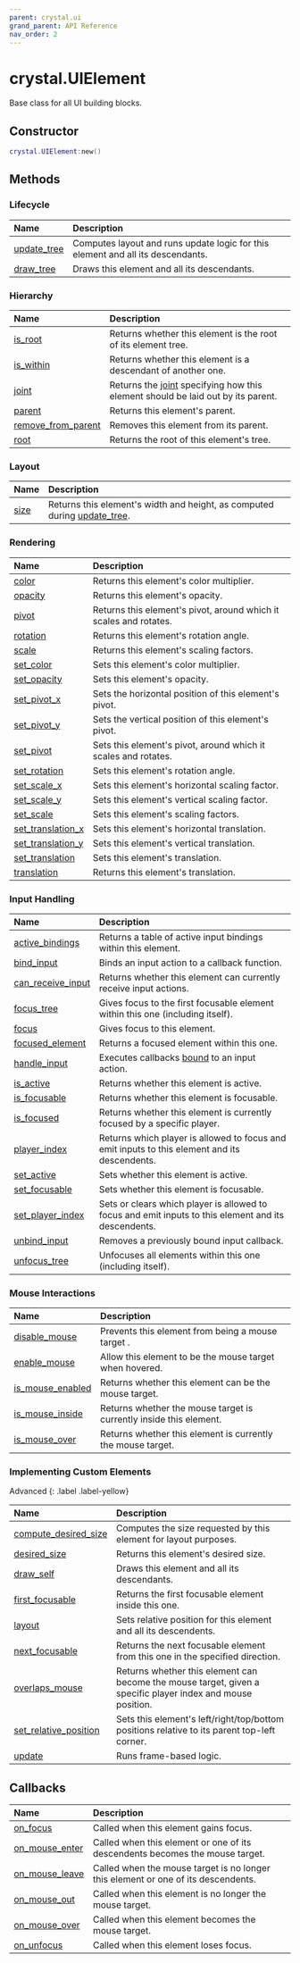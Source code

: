 ```yaml
---
parent: crystal.ui
grand_parent: API Reference
nav_order: 2
---
```


# crystal.UIElement

Base class for all UI building blocks.

## Constructor

```lua
crystal.UIElement:new()
```

## Methods

### Lifecycle

| Name                                  | Description                                                                     |
| :------------------------------------ | :------------------------------------------------------------------------------ |
| [update_tree](ui_element_update_tree) | Computes layout and runs update logic for this element and all its descendants. |
| [draw_tree](ui_element_draw_tree)     | Draws this element and all its descendants.                                     |

### Hierarchy

| Name                                                | Description                                                                              |
| :-------------------------------------------------- | :--------------------------------------------------------------------------------------- |
| [is_root](ui_element_is_root)                       | Returns whether this element is the root of its element tree.                            |
| [is_within](ui_element_is_within)                   | Returns whether this element is a descendant of another one.                             |
| [joint](ui_element_joint)                           | Returns the [joint](joint) specifying how this element should be laid out by its parent. |
| [parent](ui_element_parent)                         | Returns this element's parent.                                                           |
| [remove_from_parent](ui_element_remove_from_parent) | Removes this element from its parent.                                                    |
| [root](ui_element_root)                             | Returns the root of this element's tree.                                                 |

### Layout

| Name                    | Description                                                                             |
| :---------------------- | :-------------------------------------------------------------------------------------- |
| [size](ui_element_size) | Returns this element's width and height, as computed during [update_tree](update_tree). |

### Rendering

| Name                                              | Description                                                       |
| :------------------------------------------------ | :---------------------------------------------------------------- |
| [color](ui_element_color)                         | Returns this element's color multiplier.                          |
| [opacity](ui_element_opacity)                     | Returns this element's opacity.                                   |
| [pivot](ui_element_pivot)                         | Returns this element's pivot, around which it scales and rotates. |
| [rotation](ui_element_rotation)                   | Returns this element's rotation angle.                            |
| [scale](ui_element_scale)                         | Returns this element's scaling factors.                           |
| [set_color](ui_element_set_color)                 | Sets this element's color multiplier.                             |
| [set_opacity](ui_element_set_opacity)             | Sets this element's opacity.                                      |
| [set_pivot_x](ui_element_set_pivot_x)             | Sets the horizontal position of this element's pivot.             |
| [set_pivot_y](ui_element_set_pivot_y)             | Sets the vertical position of this element's pivot.               |
| [set_pivot](ui_element_set_pivot)                 | Sets this element's pivot, around which it scales and rotates.    |
| [set_rotation](ui_element_set_rotation)           | Sets this element's rotation angle.                               |
| [set_scale_x](ui_element_set_scale_x)             | Sets this element's horizontal scaling factor.                    |
| [set_scale_y](ui_element_set_scale_y)             | Sets this element's vertical scaling factor.                      |
| [set_scale](ui_element_set_scale)                 | Sets this element's scaling factors.                              |
| [set_translation_x](ui_element_set_translation_x) | Sets this element's horizontal translation.                       |
| [set_translation_y](ui_element_set_translation_y) | Sets this element's vertical translation.                         |
| [set_translation](ui_element_set_translation)     | Sets this element's translation.                                  |
| [translation](ui_element_translation)             | Returns this element's translation.                               |

### Input Handling

| Name                                              | Description                                                                                          |
| :------------------------------------------------ | :--------------------------------------------------------------------------------------------------- |
| [active_bindings](ui_element_active_bindings)     | Returns a table of active input bindings within this element.                                        |
| [bind_input](ui_element_bind_input)               | Binds an input action to a callback function.                                                        |
| [can_receive_input](ui_element_can_receive_input) | Returns whether this element can currently receive input actions.                                    |
| [focus_tree](ui_element_focus_tree)               | Gives focus to the first focusable element within this one (including itself).                       |
| [focus](ui_element_focus)                         | Gives focus to this element.                                                                         |
| [focused_element](ui_element_focused_element)     | Returns a focused element within this one.                                                           |
| [handle_input](ui_element_handle_input)           | Executes callbacks [bound](ui_element_add_binding) to an input action.                               |
| [is_active](ui_element_is_active)                 | Returns whether this element is active.                                                              |
| [is_focusable](ui_element_is_focusable)           | Returns whether this element is focusable.                                                           |
| [is_focused](ui_element_is_focused)               | Returns whether this element is currently focused by a specific player.                              |
| [player_index](ui_element_player_index)           | Returns which player is allowed to focus and emit inputs to this element and its descendents.        |
| [set_active](ui_element_set_active)               | Sets whether this element is active.                                                                 |
| [set_focusable](ui_element_set_focusable)         | Sets whether this element is focusable.                                                              |
| [set_player_index](ui_element_set_player_index)   | Sets or clears which player is allowed to focus and emit inputs to this element and its descendents. |
| [unbind_input](ui_element_unbind_input)           | Removes a previously bound input callback.                                                           |
| [unfocus_tree](ui_element_unfocus_tree)           | Unfocuses all elements within this one (including itself).                                           |

### Mouse Interactions

| Name                                            | Description                                                        |
| :---------------------------------------------- | :----------------------------------------------------------------- |
| [disable_mouse](ui_element_disable_mouse)       | Prevents this element from being a mouse target .                  |
| [enable_mouse](ui_element_enable_mouse)         | Allow this element to be the mouse target when hovered.            |
| [is_mouse_enabled](ui_element_is_mouse_enabled) | Returns whether this element can be the mouse target.              |
| [is_mouse_inside](ui_element_is_mouse_inside)   | Returns whether the mouse target is currently inside this element. |
| [is_mouse_over](ui_element_is_mouse_over)       | Returns whether this element is currently the mouse target.        |

### Implementing Custom Elements

Advanced
{: .label .label-yellow}

| Name                                                      | Description                                                                                                 |
| :-------------------------------------------------------- | :---------------------------------------------------------------------------------------------------------- |
| [compute_desired_size](ui_element_compute_desired_size)   | Computes the size requested by this element for layout purposes.                                            |
| [desired_size](ui_element_desired_size)                   | Returns this element's desired size.                                                                        |
| [draw_self](ui_element_draw_self)                         | Draws this element and all its descendants.                                                                 |
| [first_focusable](ui_element_first_focusable)             | Returns the first focusable element inside this one.                                                        |
| [layout](ui_element_layout)                               | Sets relative position for this element and all its descendents.                                            |
| [next_focusable](ui_element_next_focusable)               | Returns the next focusable element from this one in the specified direction.                                |
| [overlaps_mouse](ui_element_overlaps_mouse)               | Returns whether this element can become the mouse target, given a specific player index and mouse position. |
| [set_relative_position](ui_element_set_relative_position) | Sets this element's left/right/top/bottom positions relative to its parent top-left corner.                 |
| [update](ui_element_update)                               | Runs frame-based logic.                                                                                     |

## Callbacks

| Name                                        | Description                                                                       |
| :------------------------------------------ | :-------------------------------------------------------------------------------- |
| [on_focus](ui_element_on_focus)             | Called when this element gains focus.                                             |
| [on_mouse_enter](ui_element_on_mouse_enter) | Called when this element or one of its descendents becomes the mouse target.      |
| [on_mouse_leave](ui_element_on_mouse_leave) | Called when the mouse target is no longer this element or one of its descendents. |
| [on_mouse_out](ui_element_on_mouse_out)     | Called when this element is no longer the mouse target.                           |
| [on_mouse_over](ui_element_on_mouse_over)   | Called when this element becomes the mouse target.                                |
| [on_unfocus](ui_element_on_unfocus)         | Called when this element loses focus.                                             |
